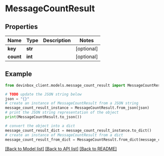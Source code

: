 # MessageCountResult


## Properties

Name | Type | Description | Notes
------------ | ------------- | ------------- | -------------
**key** | **str** |  | [optional] 
**count** | **int** |  | [optional] 

## Example

```python
from devinbox_client.models.message_count_result import MessageCountResult

# TODO update the JSON string below
json = "{}"
# create an instance of MessageCountResult from a JSON string
message_count_result_instance = MessageCountResult.from_json(json)
# print the JSON string representation of the object
print(MessageCountResult.to_json())

# convert the object into a dict
message_count_result_dict = message_count_result_instance.to_dict()
# create an instance of MessageCountResult from a dict
message_count_result_from_dict = MessageCountResult.from_dict(message_count_result_dict)
```
[[Back to Model list]](../README.md#documentation-for-models) [[Back to API list]](../README.md#documentation-for-api-endpoints) [[Back to README]](../README.md)


